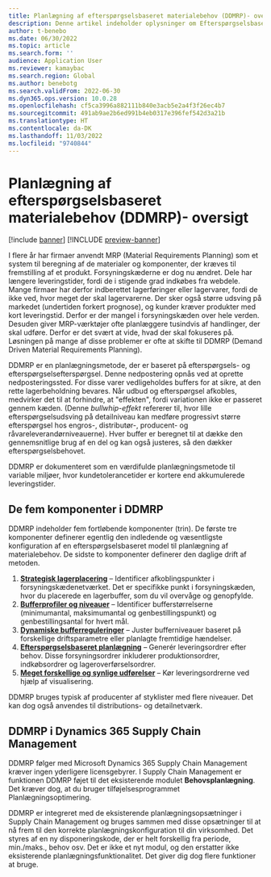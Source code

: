 ```yaml
---
title: Planlægning af efterspørgselsbaseret materialebehov (DDMRP)- oversigt
description: Denne artikel indeholder oplysninger om Efterspørgselsbaseret materialebehovsplanlægning (DDMRP), en planlægningsmetode, der er baseret på deling af udbud og efterspørgsel.
author: t-benebo
ms.date: 06/30/2022
ms.topic: article
ms.search.form: ''
audience: Application User
ms.reviewer: kamaybac
ms.search.region: Global
ms.author: benebotg
ms.search.validFrom: 2022-06-30
ms.dyn365.ops.version: 10.0.28
ms.openlocfilehash: cf5ca3996a882111b840e3acb5e2a4f3f26ec4b7
ms.sourcegitcommit: 491ab9ae2b6ed991b4eb0317e396fef542d3a21b
ms.translationtype: HT
ms.contentlocale: da-DK
ms.lasthandoff: 11/03/2022
ms.locfileid: "9740844"
---
```

# <a name="demand-driven-material-requirements-planning-ddmrp-overview"></a>Planlægning af efterspørgselsbaseret materialebehov (DDMRP)- oversigt

[!include [banner](../../includes/banner.md)]
[!INCLUDE [preview-banner](../../includes/preview-banner.md)]
<!-- KFM: Preview until further notice -->

I flere år har firmaer anvendt MRP (Material Requirements Planning) som et system til beregning af de materialer og komponenter, der kræves til fremstilling af et produkt. Forsyningskæderne er dog nu ændret. Dele har længere leveringstider, fordi de i stigende grad indkøbes fra webdele. Mange firmaer har derfor indberettet lagerføringer eller lagervarer, fordi de ikke ved, hvor meget der skal lagervarerne. Der sker også større udsving på markedet (undertiden forkert prognose), og kunder kræver produkter med kort leveringstid. Derfor er der mangel i forsyningskæden over hele verden. Desuden giver MRP-værktøjer ofte planlæggere tusindvis af handlinger, der skal udføre. Derfor er det svært at vide, hvad der skal fokuseres på. Løsningen på mange af disse problemer er ofte at skifte til DDMRP (Demand Driven Material Requirements Planning).

DDMRP er en planlægningsmetode, der er baseret på efterspørgsels- og efterspørgselsefterspørgsel. Denne nedpostering opnås ved at oprette nedposteringssted. For disse varer vedligeholdes buffers for at sikre, at den rette lagerbeholdning bevares. Når udbud og efterspørgsel afkobles, medvirker det til at forhindre, at "effekten", fordi variationen ikke er passeret gennem kæden. (Denne *bullwhip-effekt* refererer til, hvor lille efterspørgselsudsving på detailniveau kan medføre progressivt større efterspørgsel hos engros-, distributør-, producent- og råvareleverandørniveauerne). Hver buffer er beregnet til at dække den gennemsnitlige brug af en del og kan også justeres, så den dækker efterspørgselsbehovet.

DDMRP er dokumenteret som en værdifulde planlægningsmetode til variable miljøer, hvor kundetolerancetider er kortere end akkumulerede leveringstider.

## <a name="the-five-components-of-ddmrp"></a>De fem komponenter i DDMRP

DDMRP indeholder fem fortløbende komponenter (trin). De første tre komponenter definerer egentlig den indledende og væsentligste konfiguration af en efterspørgselsbaseret model til planlægning af materialebehov. De sidste to komponenter definerer den daglige drift af metoden.

1. **[Strategisk lagerplacering](ddmrp-inventory-positioning.md)** – Identificer afkoblingspunkter i forsyningskædenetværket. Det er specifikke punkt i forsyningskæden, hvor du placerede en lagerbuffer, som du vil overvåge og genopfylde.
2. **[Bufferprofiler og niveauer](ddmrp-buffer-profile-and-levels.md)** – Identificer bufferstørrelserne (minimumantal, maksimumantal og genbestillingspunkt) og genbestillingsantal for hvert mål.
3. **[Dynamiske bufferreguleringer](ddmrp-buffer-profile-and-levels.md#dynamic-adjustments)** – Juster bufferniveauer baseret på forskellige driftsparametre eller planlagte fremtidige hændelser.
4. **[Efterspørgselsbaseret planlægning](ddmrp-planning.md)** – Generér leveringsordrer efter behov. Disse forsyningsordrer inkluderer produktionsordrer, indkøbsordrer og lageroverførselsordrer.
5. **[Meget forskellige og synlige udførelser](ddmrp-visual-and-collaborative-execution.md)** – Kør leveringsordrerne ved hjælp af visualisering.

DDMRP bruges typisk af producenter af styklister med flere niveauer. Det kan dog også anvendes til distributions- og detailnetværk.

## <a name="ddmrp-in-dynamics-365-supply-chain-management"></a>DDMRP i Dynamics 365 Supply Chain Management

DDMRP følger med Microsoft Dynamics 365 Supply Chain Management kræver ingen yderligere licensgebyrer. I Supply Chain Management er funktionen DDMRP føjet til det eksisterende modulet **Behovsplanlægning**. Det kræver dog, at du bruger tilføjelsesprogrammet Planlægningsoptimering.

DDMRP er integreret med de eksisterende planlægningsopsætninger i Supply Chain Management og bruges sammen med disse opsætninger til at nå frem til den korrekte planlægningskonfiguration til din virksomhed. Det styres af en ny disponeringskode, der er helt forskellig fra periode, min./maks., behov osv. Det er ikke et nyt modul, og den erstatter ikke eksisterende planlægningsfunktionalitet. Det giver dig dog flere funktioner at bruge.
